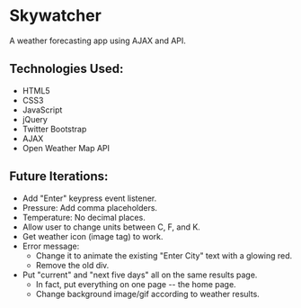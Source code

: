 # Skywatcher
A weather forecasting app using AJAX and API.

## Technologies Used:
- HTML5
- CSS3
- JavaScript
- jQuery
- Twitter Bootstrap
- AJAX
- Open Weather Map API

## Future Iterations:
- Add "Enter" keypress event listener.
- Pressure: Add comma placeholders.
- Temperature: No decimal places.
- Allow user to change units between C, F, and K.
- Get weather icon (image tag) to work.
- Error message:
  - Change it to animate the existing "Enter City" text with a glowing red.
  - Remove the old div.
- Put "current" and "next five days" all on the same results page.
  - In fact, put everything on one page -- the home page.
  - Change background image/gif according to weather results.